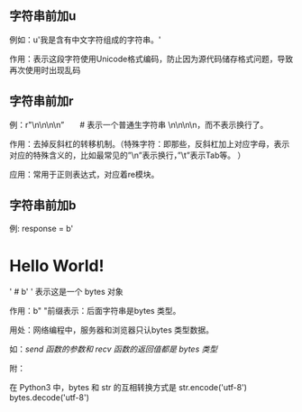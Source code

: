 ## 字符串前加u

例如：u'我是含有中文字符组成的字符串。'

作用：表示这段字符使用Unicode格式编码，防止因为源代码储存格式问题，导致再次使用时出现乱码



## 字符串前加r

例：r"\n\n\n\n”　　# 表示一个普通生字符串 \n\n\n\n，而不表示换行了。

作用：去掉反斜杠的转移机制。（特殊字符：即那些，反斜杠加上对应字母，表示对应的特殊含义的，比如最常见的”\n”表示换行，”\t”表示Tab等。 ）

应用：常用于正则表达式，对应着re模块。



## 字符串前加b

例: response = b'<h1>Hello World!</h1>'     # b' ' 表示这是一个 bytes 对象

作用：b" "前缀表示：后面字符串是bytes 类型。

用处：网络编程中，服务器和浏览器只认bytes 类型数据。

如：*send 函数的参数和 recv 函数的返回值都是 bytes 类型*

附：

在 Python3 中，bytes 和 str 的互相转换方式是
str.encode('utf-8')
bytes.decode('utf-8')

